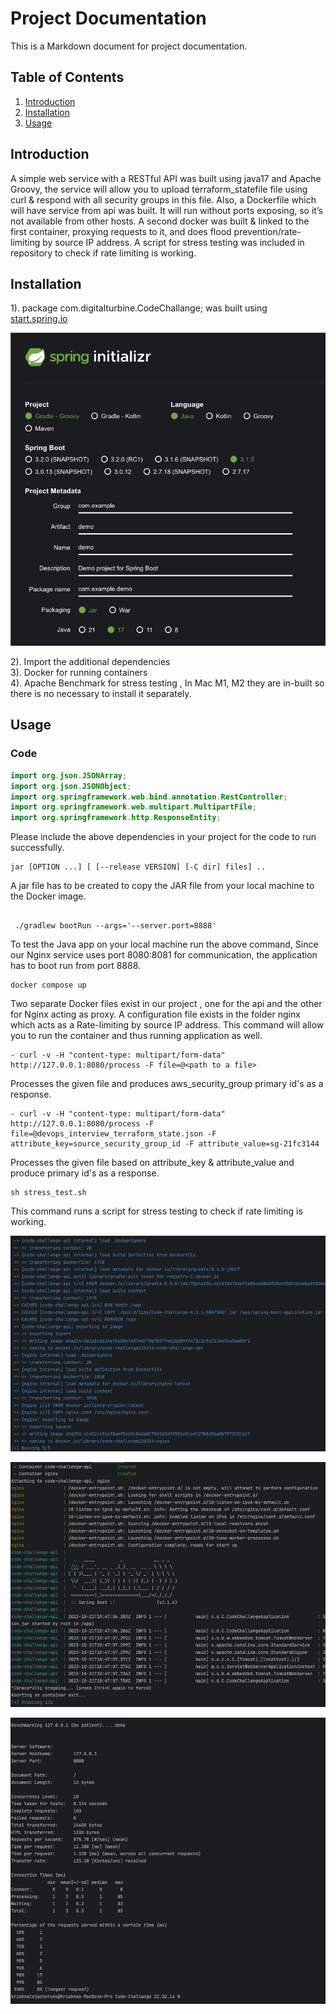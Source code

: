 #  Project Documentation

This is a Markdown document for project documentation. 

## Table of Contents

1. [Introduction](#introduction)
2. [Installation](#installation)
3. [Usage](#usage)



## Introduction

A simple web service with a RESTful API was built using java17 and Apache Groovy, the service will allow you to upload terraform_statefile file using curl & respond with all security groups in this file.
Also, a Dockerfile which will have service from api was built. It will run without ports exposing, so it’s not available from other hosts.
A second docker was built & linked to the first container, proxying requests to it, and does flood prevention/rate-limiting by source IP address.
A script for stress testing was included in repository to check if rate limiting is working.

## Installation

1). package com.digitalturbine.CodeChallange; was built using [start.spring.io]()  

![1.png](./proof/1.png)  

2). Import the additional dependencies   
3). Docker for running containers  
4). Apache Benchmark for stress testing , In Mac M1, M2 they are in-built so there is no necessary to install it separately.

## Usage

###  Code

```java
import org.json.JSONArray;
import org.json.JSONObject;
import org.springframework.web.bind.annotation.RestController;
import org.springframework.web.multipart.MultipartFile;
import org.springframework.http.ResponseEntity;  
```
Please include the above dependencies in your project for the code to run successfully.  


``` shell
jar [OPTION ...] [ [--release VERSION] [-C dir] files] ..

```
A jar file has to be created to copy the JAR file from your local machine to the Docker image.

```shell

 ./gradlew bootRun --args='--server.port=8888' 

```
To test the Java app on your local machine run the above command, Since our Nginx service uses port 8080:8081 for communication, the application has to boot run from port 8888.  

````shell
docker compose up

````
Two separate Docker files exist in our project , one for the api and the other for Nginx acting as proxy. A configuration file exists in the folder nginx which acts as a Rate-limiting by source IP address. 
This command will allow you to run the container and thus running application as well.  

```shell
- curl -v -H "content-type: multipart/form-data" http://127.0.0.1:8080/process -F file=@<path to a file> 
```
Processes the given file and produces aws_security_group primary id's as a response.  

```shell
- curl -v -H "content-type: multipart/form-data" http://127.0.0.1:8080/process -F file=@devops_interview_terraform_state.json -F attribute_key=source_security_group_id -F attribute_value=sg-21fc3144
```
Processes the given file based on attribute_key & attribute_value and produce primary id's as a response.  

```shell
sh stress_test.sh 
```
This command  runs a script for stress testing to check if rate limiting is working.  


![2.png](./proof/2.png)  


![3.png](./proof/3.png)  



![4.png](./proof/4.png)